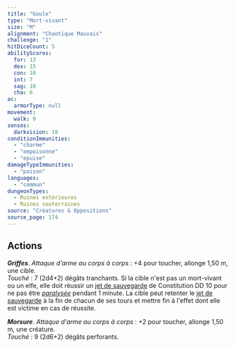```yaml
---
title: "Goule"
type: "Mort-vivant"
size: "M"
alignment: "Chaotique Mauvais"
challenge: "1"
hitDiceCount: 5
abilityScores:
  for: 13
  dex: 15
  con: 10
  int: 7
  sag: 10
  cha: 6
ac: 
  armorType: null
movement: 
  walk: 9
senses: 
  darkvision: 18
conditionImmunities: 
  - "charme"
  - "empoisonne"
  - "epuise"
damageTypeImmunities: 
  - "poison"
languages: 
  - "commun"
dungeonTypes:
  - Ruines extérieures
  - Ruines souterraines
source: "Créatures & Oppositions"
source_page: 174
---
```

## Actions
_**Griffes**_. _Attaque d'arme au corps à corps_ : +4 pour toucher, allonge 1,50 m, une cible.  
_Touché_ : 7 (2d4+2) dégâts tranchants. Si la cible n'est pas un mort-vivant ou un elfe, elle doit réussir un [jet de sauvegarde](/utiliser-les-caracteristiques/#jets-de-sauvegarde) de Constitution DD 10 pour ne pas être [_paralysée_](/gerer-la-sante-du-personnage/#paralyse) pendant 1 minute. La cible peut retenter le [jet de sauvegarde](/utiliser-les-caracteristiques/#jets-de-sauvegarde) à la fin de chacun de ses tours et mettre fin à l'effet dont elle est victime en cas de réussite.

_**Morsure**_. _Attaque d'arme au corps à corps_ : +2 pour toucher, allonge 1,50 m, une créature.  
_Touché_ : 9 (2d6+2) dégâts perforants.
